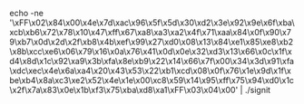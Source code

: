 echo -ne '\xFF\x02\x84\x00\x4e\x7d\xac\x96\x5f\x5d\x30\xd2\x3e\x92\x9e\x6f\xba\xcb\xb6\x72\x78\x10\x47\xff\x67\xa8\xa3\xa2\x4f\x71\xaa\x84\x0f\x90\x79\xb7\x0d\x2d\x2f\xb8\x4b\xef\x99\x27\xd0\x08\x13\x84\xe1\x85\xe8\xb2\x8b\xcc\xe6\x06\x79\x16\x0a\x76\x41\x0d\x0e\x32\xd3\x13\x66\x0c\x1f\xd4\x8d\x1c\x92\xa9\x3b\xfa\x8e\xb9\x22\x14\x66\x7f\x00\x34\x3d\x91\xfa\xdc\xec\x4e\x6a\xa4\x20\x43\x53\x22\xb1\xcd\x08\x0f\x76\x1e\x9d\x1f\xbe\xb4\x8a\xc3\xe2\x52\x4e\x1e\x00\xc8\x59\x14\x95\xff\x75\x94\xd0\x1c\x2f\x7a\x83\x0e\x1b\xf3\x75\xba\xd8\xa1\xFF\x03\x04\x00' | ./signit

